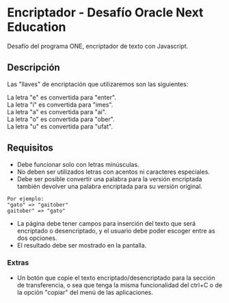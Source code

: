 # Encriptador - Desafío Oracle Next Education

Desafío del programa ONE, encriptador de texto con Javascript.

## Descripción

Las "llaves" de encriptación que utilizaremos son las siguientes:

La letra "e" es convertida para "enter".  
La letra "i" es convertida para "imes".  
La letra "a" es convertida para "ai".  
La letra "o" es convertida para "ober".  
La letra "u" es convertida para "ufat".

## Requisitos

* Debe funcionar solo con letras minúsculas.
* No deben ser utilizados letras con acentos ni caracteres especiales.
* Debe ser posible convertir una palabra para la versión encriptada también devolver una palabra encriptada para su versión original.

```
Por ejemplo:
"gato" => "gaitober"
gaitober" => "gato"
```

* La página debe tener campos para inserción del texto que será encriptado o desencriptado, y el usuario debe poder escoger entre as dos opciones.
* El resultado debe ser mostrado en la pantalla.

### Extras

* Un botón que copie el texto encriptado/desencriptado para la sección de transferencia, o sea que tenga la misma funcionalidad del ctrl+C o de la opción "copiar" del menú de las aplicaciones.

